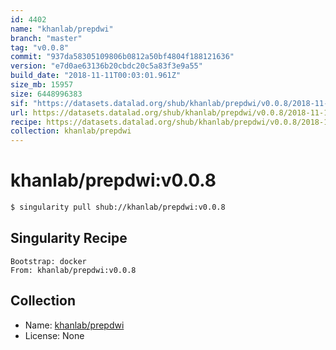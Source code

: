 ```yaml
---
id: 4402
name: "khanlab/prepdwi"
branch: "master"
tag: "v0.0.8"
commit: "937da58305109806b0812a50bf4804f188121636"
version: "e7d0ae63136b20cbdc20c5a83f3e9a55"
build_date: "2018-11-11T00:03:01.961Z"
size_mb: 15957
size: 6448996383
sif: "https://datasets.datalad.org/shub/khanlab/prepdwi/v0.0.8/2018-11-11-937da583-e7d0ae63/e7d0ae63136b20cbdc20c5a83f3e9a55.simg"
url: https://datasets.datalad.org/shub/khanlab/prepdwi/v0.0.8/2018-11-11-937da583-e7d0ae63/
recipe: https://datasets.datalad.org/shub/khanlab/prepdwi/v0.0.8/2018-11-11-937da583-e7d0ae63/Singularity
collection: khanlab/prepdwi
---
```


# khanlab/prepdwi:v0.0.8

```bash
$ singularity pull shub://khanlab/prepdwi:v0.0.8
```

## Singularity Recipe

```singularity
Bootstrap: docker
From: khanlab/prepdwi:v0.0.8
```

## Collection

 - Name: [khanlab/prepdwi](https://github.com/khanlab/prepdwi)
 - License: None


